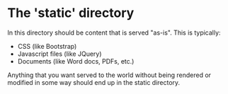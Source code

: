 # The 'static' directory

In this directory should be content that is served "as-is". This is typically:

* CSS (like Bootstrap)
* Javascript files (like JQuery)
* Documents (like Word docs, PDFs, etc.)

Anything that you want served to the world without being rendered or modified
in some way should end up in the static directory.
